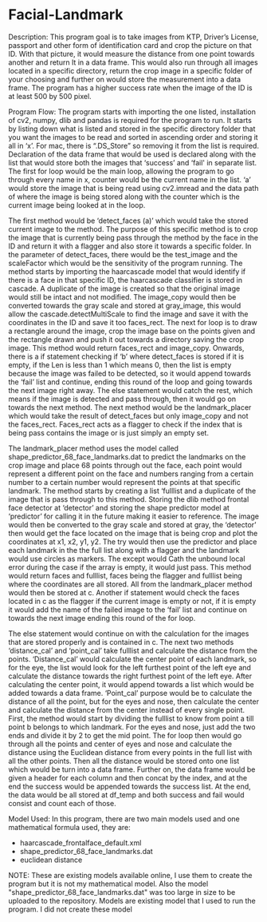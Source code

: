 # Facial-Landmark

Description: This program goal is to take images from KTP, Driver’s License, passport and other form of identification card and crop the picture on that ID. With that picture, it would measure the distance from one point towards another and return It in a data frame. This would also run through all images located in a specific directory, return the crop image in a specific 
folder of your choosing and further on would store the measurement into a data frame. The program has a higher success rate when the image of the ID is at least 500 by 500 pixel.

Program Flow:
The program starts with importing the one listed, installation of cv2, numpy, dlib and pandas is required for the program to run. It starts by listing down what is listed and stored in the specific directory folder that you want the images to be read and sorted in ascending order and storing it all in ‘x’. For mac, there is “.DS_Store” so removing it from the list is required. Declaration of the data frame that would be used is declared along with the list that would store both the images that ‘success’ and ‘fail' in separate list. The first for loop would be the main loop, allowing the program to go through every name in x, counter would be the current name in the list. ‘a’ would store the image that is being read using cv2.imread and the data path of where the image is being stored along with the counter which is the current image being looked at in the loop. 

The first method would be ‘detect_faces (a)’ which would take the stored current image to the method. The purpose of this specific method is to crop the image that is currently being pass through the method by the face in the ID and return it with a flagger and also store it towards a specific folder. In the parameter of detect_faces, there would be the test_image and the scaleFactor which would be the sensitivity of the program running. The method starts by importing the haarcascade model that would identify if there is a face in that specific ID, the haarcascade classifier is stored in cascade. A duplicate of the image is created so that the original image would still be intact and not modified. The image_copy would then be converted towards the gray scale and stored at gray_image, this would allow the cascade.detectMultiScale to find the image and save it with the coordinates in the ID and save it too faces_rect. The next for loop is to draw a rectangle around the image, crop the image base on the points given and the rectangle drawn and push it out towards a directory saving the crop image. This method would return faces_rect and image_copy. Onwards, there is a if statement checking if ‘b’ where detect_faces is stored if it is empty, if the Len is less than 1 which means 0, then the list is empty because the image was failed to be detected, so it would append towards the ‘fail’ list and continue, ending this round of the loop and going towards the next image right away. The else statement would catch the rest, which means if the image is detected and pass through, then it would go on towards the next method. The next method would be the landmark_placer which would take the result of detect_faces but only image_copy and not the faces_rect. Faces_rect acts as a flagger to check if the index that is being pass contains the image or is just simply an empty set. 

The landmark_placer method uses the model called shape_predictor_68_face_landmarks.dat to predict the landmarks on the crop image and place 68 points through out the face, each point would represent a different point on the face and numbers ranging from a certain number to a certain number would represent the points at that specific landmark. The method starts by creating a list ‘fulllist and a duplicate of the image that is pass through to this method. Storing the dlib method frontal face detector at ‘detector’ and storing the shape predictor model at ‘predictor’ for calling it in the future making it easier to reference. The image would then be converted to the gray scale and stored at gray, the ‘detector’ then would get the face located on the image that is being crop and plot the coordinates at x1, x2, y1, y2. The try would then use the predictor and place each landmark in the the full list along with a flagger and the landmark would use circles as markers. The except would Cath the unbound local error during the case if the array is empty, it would just pass. This method would return faces and fulllist, faces being the flagger and fulllist being where the coordinates are all stored. All from the landmark_placer method would then be stored at c. Another if statement would check the faces located in c as the flagger if the current image is empty or not, if it is empty it would add the name of the failed image to the ‘fail’ list and continue on towards the next image ending this round of the for loop.

The else statement would continue on with the calculation for the images that are stored properly and is contained in c.  The next two methods ‘distance_cal’ and ‘point_cal’ take fulllist and calculate the distance from the points. ‘Distance_cal’ would calculate the center point of each landmark, so for the eye, the list would look for the left furthest point of the left eye and calculate the distance towards the right furthest point of the left eye. After calculating the center point, it would append towards a list which would be added towards a data frame. ‘Point_cal’ purpose would be to calculate the distance of all the point, but for the eyes and nose, then calculate the center and calculate the distance from the center instead of every single point. First, the method would start by dividing the fulllist to know from point a till point b belongs to which landmark. For the eyes and nose, just add the two ends and divide it by 2 to get the mid point. The for loop then would go through all the points and center of eyes and nose and calculate the distance using the Euclidean distance from every points in the full list with all the other points. Then all the distance would be stored onto one list which would be turn into a data frame. Further on, the data frame would be given a header for each column and then concat by the index, and at the end the success would be appended towards the success list. At the end, the data would be all stored at df_temp and both success and fail would consist and count each of those. 

Model Used:
In this program, there are two main models used and one mathematical formula used, they are:
-  haarcascade_frontalface_default.xml
-  shape_predictor_68_face_landmarks.dat
-  euclidean distance

NOTE: These are existing models available online, I use them to create the program but it is not my mathematical model. Also the model "shape_predictor_68_face_landmarks.dat" was too large in size to be uploaded to the repository. Models are existing model that I used to run the program. I did not create these model

